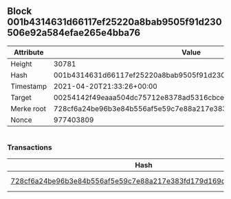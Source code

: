 ## Block 001b4314631d66117ef25220a8bab9505f91d230506e92a584efae265e4bba76

Attribute | Value
--- | ---
Height | 30781
Hash | 001b4314631d66117ef25220a8bab9505f91d230506e92a584efae265e4bba76
Timestamp | 2021-04-20T21:33:26+00:00
Target | 00254142f49eaaa504dc75712e8378ad5316cbcead634704b3734b6271167cc4
Merke root | 728cf6a24be96b3e84b556af5e59c7e88a217e383fd179d169db74072fff58d9
Nonce | 977403809

```

```

### Transactions

Hash | Amount
--- | ---
[728cf6a24be96b3e84b556af5e59c7e88a217e383fd179d169db74072fff58d9](728cf6a24be96b3e84b556af5e59c7e88a217e383fd179d169db74072fff58d9.md) | 10.00000000 SKEPTI 
